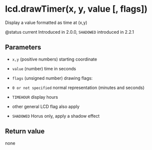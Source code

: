 # lcd.drawTimer(x, y, value [, flags])



Display a value formatted as time at (x,y)

@status current Introduced in 2.0.0,  `SHADOWED` introduced in 2.2.1


## Parameters

* `x,y` (positive numbers) starting coordinate

* `value` (number) time in seconds

* `flags` (unsigned number) drawing flags:
 * `0 or not specified` normal representation (minutes and seconds)
 * `TIMEHOUR` display hours
 * other general LCD flag also apply
 * `SHADOWED` Horus only, apply a shadow effect



## Return value

none

